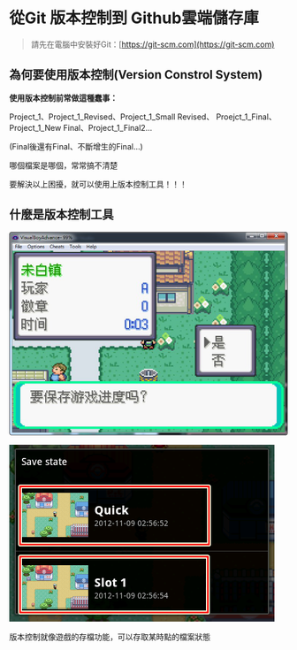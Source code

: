 # 從Git 版本控制到 Github雲端儲存庫

> 請先在電腦中安裝好Git：[https://git-scm.com](https://git-scm.com)

## 為何要使用版本控制\(Version Constrol System\)

**使用版本控制前常做這種蠢事：**

Project\_1、Project\_1\_Revised、Project\_1\_Small Revised、 Proejct\_1\_Final、Project\_1\_New Final、Project\_1\_Final2…

\(Final後還有Final、不斷增生的Final…\)

哪個檔案是哪個，常常搞不清楚

要解決以上困擾，就可以使用上版本控制工具！！！

## 什麼是版本控制工具

![](/assets/import.png)

![](/assets/神奇寶貝-2)

版本控制就像遊戲的存檔功能，可以存取某時點的檔案狀態

